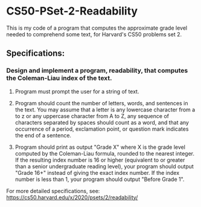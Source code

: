 # CS50-PSet-2-Readability

This is my code of a program that computes the approximate grade level needed to comprehend some text, for Harvard's CS50 problems set 2.

## Specifications:

### Design and implement a program, readability, that computes the Coleman-Liau index of the text.

1. Program must prompt the user for a string of text.

2. Program should count the number of letters, words, and sentences in the text. You may assume that a letter is any lowercase character from a to z or any uppercase character from A to Z, any sequence of characters separated by spaces should count as a word, and that any occurrence of a period, exclamation point, or question mark indicates the end of a sentence.

3. Program should print as output "Grade X" where X is the grade level computed by the Coleman-Liau formula, rounded to the nearest integer.
If the resulting index number is 16 or higher (equivalent to or greater than a senior undergraduate reading level), your program should output "Grade 16+" instead of giving the exact index number. If the index number is less than 1, your program should output "Before Grade 1".

For more detailed specifications, see: 
https://cs50.harvard.edu/x/2020/psets/2/readability/